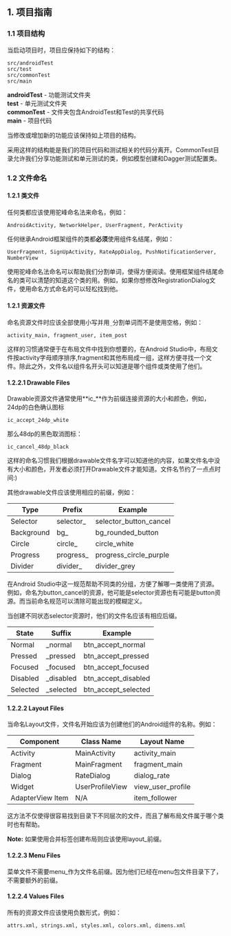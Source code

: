 ## 1. 项目指南

### 1.1 项目结构

当启动项目时，项目应保持如下的结构：

	src/androidTest
	src/test
	src/commonTest
	src/main


**androidTest** - 功能测试文件夹  
**test** - 单元测试文件夹    
**commonTest** - 文件夹包含AndroidTest和Test的共享代码  
**main** - 项目代码

当修改或增加新的功能应该保持如上项目的结构。

采用这样的结构能是我们的项目代码和测试相关的代码分离开。CommonTest目录允许我们分享功能测试和单元测试的类，例如模型创建和Dagger测试配置类。

### 1.2 文件命名

#### 1.2.1 类文件

任何类都应该使用驼峰命名法来命名，例如：

	AndroidActivity, NetworkHelper, UserFragment, PerActivity

任何继承Android框架组件的类都**必须**使用组件名结尾，例如：

    UserFragment, SignUpActivity, RateAppDialog, PushNotificationServer, NumberView

使用驼峰命名法命名可以帮助我们分割单词，使得方便阅读。使用框架组件结尾命名的类可以清楚的知道这个类的用。例如，如果你想修改RegistrationDialog文件，使用命名方式命名的可以轻松找到他。

#### 1.2.1 资源文件

命名资源文件时应该全部使用小写并用`_`分割单词而不是使用空格，例如：

	activity_main, fragment_user, item_post

这样的习惯通常便于在布局文件中找到你想要的，在Android Studio中，布局文件按activity字母顺序排序,fragment和其他布局成一组，这样方便寻找一个文件。除此之外，文件名以组件名开头可以知道是哪个组件或类使用了他们。


#### 1.2.2.1 Drawable Files

Drawable资源文件通常使用**ic_**作为前缀连接资源的大小和颜色，例如，24dp的白色确认图标

	ic_accept_24dp_white

那么48dp的黑色取消图标：

	ic_cancel_48dp_black

这样的命名习惯我们根据drawable文件名字可以知道他的内容，如果文件名中没有大小和颜色，开发者必须打开Drawable文件才能知道。文件名节约了一点点时间:)

其他drawable文件应该使用相应的前缀，例如：

| Type       | Prefix    | Example                |
|------------|-----------|------------------------|
| Selector   | selector_ | selector_button_cancel |
| Background | bg_       | bg_rounded_button      |
| Circle     | circle_   | circle_white           |
| Progress   | progress_ | progress_circle_purple |
| Divider    | divider_  | divider_grey           |

在Android Studio中这一规范帮助不同类的分组，方便了解哪一类使用了资源。例如，命名为button_cancel的资源，他可能是selector资源也有可能是button资源。而当前命名规范可以清除可能出现的模糊定义。

当创建不同状态selector资源时，他们的文件名应该有相应后缀。

| State    | Suffix    | Example             |
|----------|-----------|---------------------|
| Normal   | _normal   | btn_accept_normal   |
| Pressed  | _pressed  | btn_accept_pressed  |
| Focused  | _focused  | btn_accept_focused  |
| Disabled | _disabled | btn_accept_disabled |
| Selected | _selected | btn_accept_selected |

#### 1.2.2.2 Layout Files

当命名Layout文件，文件名开始应该为创建他们的Android组件的名称。例如：

| Component        | Class Name      | Layout Name       |
|------------------|-----------------|-------------------|
| Activity         | MainActivity    | activity_main     |
| Fragment         | MainFragment    | fragment_main     |
| Dialog           | RateDialog      | dialog_rate       |
| Widget           | UserProfileView | view_user_profile |
| AdapterView Item | N/A             | item_follower     |

这方法不仅使得很容易找到目录下不同层次的文件，而且了解布局文件属于哪个类时也有帮助。

**Note:** 如果使用合并标签创建布局则应该使用layout_前缀。

#### 1.2.2.3 Menu Files

菜单文件不需要menu_作为文件名前缀。因为他们已经在menu包文件目录下了，不需要额外的前缀。

#### 1.2.2.4 Values Files

所有的资源文件应该使用负数形式，例如：

	attrs.xml, strings.xml, styles.xml, colors.xml, dimens.xml
